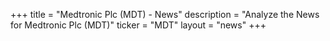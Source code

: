 +++
title = "Medtronic Plc (MDT) - News"
description = "Analyze the News for Medtronic Plc (MDT)"
ticker = "MDT"
layout = "news"
+++

